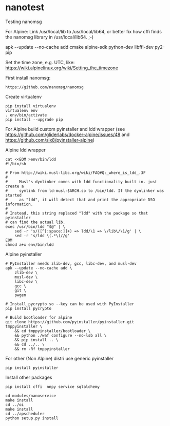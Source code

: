 # nanotest
Testing nanomsg


For Alpine:
Link /usr/local/lib to /usr/local/lib64, or better fix how cffi finds the nanomsg library in /usr/local/lib64. ;-)

apk --update --no-cache add cmake alpine-sdk python-dev libffi-dev py2-pip

Set the time zone, e.g. UTC, like:
https://wiki.alpinelinux.org/wiki/Setting_the_timezone

First install nanomsg:
```
https://github.com/nanomsg/nanomsg
```

Create virtualenv
```
pip install virtualenv
virtualenv env
. env/bin/activate
pip install --upgrade pip
```

For Alpine build custom pyinstaller and ldd wrapper
(see https://github.com/gliderlabs/docker-alpine/issues/48 and
https://github.com/six8/pyinstaller-alpine)

Alpine ldd wrapper
```
cat <<EOM >env/bin/ldd
#!/bin/sh

# From http://wiki.musl-libc.org/wiki/FAQ#Q:_where_is_ldd_.3F
#
#     Musl's dynlinker comes with ldd functionality built in. just create a
#     symlink from ld-musl-$ARCH.so to /bin/ldd. If the dynlinker was started
#     as "ldd", it will detect that and print the appropriate DSO information.
#
# Instead, this string replaced "ldd" with the package so that pyinstaller
# can find the actual lib.
exec /usr/bin/ldd "$@" | \
    sed -r 's/([^[:space:]]+) => ldd/\1 => \/lib\/\1/g' | \
    sed -r 's/ldd \(.*\)//g'
EOM
chmod a+x env/bin/ldd
```

Alpine pyinstaller
```
# PyInstaller needs zlib-dev, gcc, libc-dev, and musl-dev
apk --update --no-cache add \
    zlib-dev \
    musl-dev \
    libc-dev \
    gcc \
    git \
    pwgen

# Install pycrypto so --key can be used with PyInstaller
pip install pycrypto

# Build bootloader for alpine
git clone https://github.com/pyinstaller/pyinstaller.git tmppyinstaller \
    && cd tmppyinstaller/bootloader \
    && python ./waf configure --no-lsb all \
    && pip install .. \
    && cd ../.. \
    && rm -Rf tmppyinstaller
```

For other (Non Alpine) distri use generic pyinstaller
```
pip install pyinstaller
```

Install other packages
```
pip install cffi  nnpy service sqlalchemy

cd modules/nanoservice
make install
cd ../oi
make install
cd ../apscheduler
python setup.py install
```
